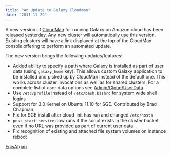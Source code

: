 ```yaml
---
title: "An Update to Galaxy Cloudman"
date: "2011-11-29"
---
```

A new version of [CloudMan](/cloudman/) for running Galaxy on Amazon cloud has been released yesterday. Any new cluster will automatically use this version. Existing clusters will have a link displayed at the top of the CloudMan console offering to perform an automated update. 

The new version brings the following updates/features:
* Added ability to specify a path where Galaxy is installed as part of user data (using `galaxy_home` key). This allows custom Galaxy application to be installed and picked up by CloudMan instead of the default one. This works across cluster invocations as well as for shared clusters. For a complete list of user data options see [Admin/Cloud/UserData](/admin/Cloud/UserData/)
* Use `/etc/profile` instead of `/etc/bash.bashrc` for system wide shell logins
* Support for 3.0 Kernel on Ubuntu 11.10 for SGE. Contributed by Brad Chapman.
* Fix for SGE install after cloud-init has run and changed `/etc/hosts`
* `post_start_service` now runs if the script exists in the cluster bucket even if no URL was provided as part of current user data
* Fix recognition of existing and attached file system volumes on instance reboot

[EnisAfgan](/people/enis-afgan/)
